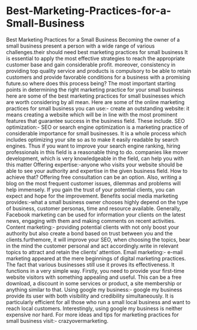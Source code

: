 # Best-Marketing-Practices-for-a-Small-Business
Best Marketing Practices for a Small Business  Becoming the owner of a small business present a person with a wide range of various challenges.their should need best marketing practices for small business It is essential to apply the most effective strategies to reach the appropriate customer base and gain considerable profit.  moreover, consistency in providing top quality service and products is compulsory to be able to retain customers and provide favorable conditions for a business with a promising future.so where does this process being? The most important starting points in determining the right marketing practice for your small business here are some of the best marketing practices for small businesses which are worth considering by all mean.   Here are some of the online marketing practices for small business you can use:- create an outstanding website: it means creating a website which will be in line with the most prominent features that guarantee success in the business field. These include. SEO optimization:- SEO or search engine optimization is a marketing practice of considerable importance for small businesses. It is a whole process which includes optimizing your site so as to make it easily readable by search engines. Thus if you want to improve your search engine ranking, hiring professionals in this field is a reasonable thing to do. companies like mover development, which is very knowledgeable in the field, can help you with this matter Offering expertise:-anyone who visits your website should be able to see your authority and expertise in the given business field. How to achieve that? Offering free consultation can be an option. Also, writing a blog on the most frequent customer issues, dilemmas and problems will help immensely. If you gain the trust of your potential clients, you can expect and hope for the improvement. Benefits social media marketing provides:-what a small business owner chooses highly depend on the type of business, customer personas, time and resource available. Generally, Facebook marketing can be used for information your clients on the latest news, engaging with them and making comments on recent activities. Content marketing:- providing potential clients with not only boost your authority but also create a bond based on trust between you and the clients.furthemore, it will improve your SEO, when choosing the topics, bear in the mind the customer personal and act accordingly.write in relevant topics to attract and retain the clients’ attention. Email marketing:- e-mail marketing appeared at the mere beginnings of digital marketing practices. The fact that various businesses still use it proves its effectiveness. It functions in a very simple way. Firstly, you need to provide your first-time website visitors with something appealing and useful. This can be a free download, a discount in some services or product, a site membership or anything similar to that. Using google my business:- google my business provide its user with both visibility and credibility simultaneously. It is particularly efficient for all those who run a small local business and want to reach local customers. Interestingly, using google my business is neither expensive nor hard.   For more ideas and tips for marketing practices for small business visit:-          crazyovermarketing.

